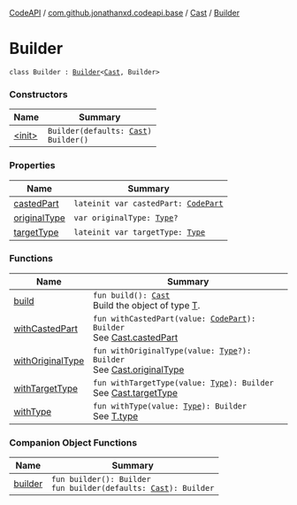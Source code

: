 [CodeAPI](../../../index.md) / [com.github.jonathanxd.codeapi.base](../../index.md) / [Cast](../index.md) / [Builder](.)

# Builder

`class Builder : `[`Builder`](../../-typed/-builder/index.md)`<`[`Cast`](../index.md)`, Builder>`

### Constructors

| Name | Summary |
|---|---|
| [&lt;init&gt;](-init-.md) | `Builder(defaults: `[`Cast`](../index.md)`)`<br>`Builder()` |

### Properties

| Name | Summary |
|---|---|
| [castedPart](casted-part.md) | `lateinit var castedPart: `[`CodePart`](../../../com.github.jonathanxd.codeapi/-code-part/index.md) |
| [originalType](original-type.md) | `var originalType: `[`Type`](http://docs.oracle.com/javase/6/docs/api/java/lang/reflect/Type.html)`?` |
| [targetType](target-type.md) | `lateinit var targetType: `[`Type`](http://docs.oracle.com/javase/6/docs/api/java/lang/reflect/Type.html) |

### Functions

| Name | Summary |
|---|---|
| [build](build.md) | `fun build(): `[`Cast`](../index.md)<br>Build the object of type [T](#). |
| [withCastedPart](with-casted-part.md) | `fun withCastedPart(value: `[`CodePart`](../../../com.github.jonathanxd.codeapi/-code-part/index.md)`): Builder`<br>See [Cast.castedPart](../casted-part.md) |
| [withOriginalType](with-original-type.md) | `fun withOriginalType(value: `[`Type`](http://docs.oracle.com/javase/6/docs/api/java/lang/reflect/Type.html)`?): Builder`<br>See [Cast.originalType](../original-type.md) |
| [withTargetType](with-target-type.md) | `fun withTargetType(value: `[`Type`](http://docs.oracle.com/javase/6/docs/api/java/lang/reflect/Type.html)`): Builder`<br>See [Cast.targetType](../target-type.md) |
| [withType](with-type.md) | `fun withType(value: `[`Type`](http://docs.oracle.com/javase/6/docs/api/java/lang/reflect/Type.html)`): Builder`<br>See [T.type](#) |

### Companion Object Functions

| Name | Summary |
|---|---|
| [builder](builder.md) | `fun builder(): Builder`<br>`fun builder(defaults: `[`Cast`](../index.md)`): Builder` |
